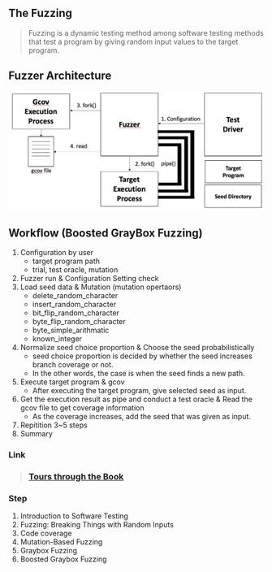 ## The Fuzzing 
> Fuzzing is a dynamic testing method among software testing methods that test a program by giving random input values to the target program.

## Fuzzer Architecture 
<img src="./images/Fuzzer Architecture.png" alt="Fuzzer\ Architecture">

## Workflow (Boosted GrayBox Fuzzing)
1. Configuration by user 
    - target program path 
    - trial, test oracle, mutation
2. Fuzzer run & Configuration Setting check 
3. Load seed data & Mutation (mutation opertaors)
    - delete_random_character 
    - insert_random_character
    - bit_flip_random_character
    - byte_flip_random_character
    - byte_simple_arithmatic
    - known_integer
4. Normalize seed choice proportion & Choose the seed probabilistically
    - seed choice proportion is decided by whether the seed increases branch coverage or not.
    - In the other words, the case is when the seed finds a new path. 
4. Execute target program & gcov
    - After executing the target program, give selected seed as input.  
5. Get the execution result as pipe and conduct a test oracle & Read the gcov file to get coverage information
    - As the coverage increases, add the seed that was given as input. 
6. Repitition 3~5 steps
7. Summary

### Link 
> ### <a href="https://www.fuzzingbook.org/html/Tours.html">Tours through the Book</a>

### Step
1. Introduction to Software Testing
2. Fuzzing: Breaking Things with Random Inputs 
3. Code coverage 
4. Mutation-Based Fuzzing 
5. Graybox Fuzzing
6. Boosted Graybox Fuzzing
